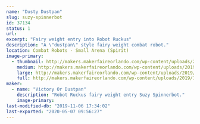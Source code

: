 ```yaml
---
name: "Dusty Dustpan"
slug: suzy-spinnerbot
id: 37134
status: 1
url: 
excerpt: "Fairy weight entry into Robot Ruckus"
description: "A \"dustpan\" style fairy weight combat robot."
location: Combat Robots - Small Arena (Spirit)
image-primary:
  - thumbnail: http://makers.makerfaireorlando.com/wp-content/uploads/2019/10/VoD-150x150.png
    medium: http://makers.makerfaireorlando.com/wp-content/uploads/2019/10/VoD-300x221.png
    large: http://makers.makerfaireorlando.com/wp-content/uploads/2019/10/VoD.png
    full: http://makers.makerfaireorlando.com/wp-content/uploads/2019/10/VoD.png
maker:
  - name: "Victory Or Dustpan"
    description: "Robot Ruckus fairy weight entry Suzy Spinnerbot."
    image-primary: 
last-modified-db: "2019-11-06 17:34:02"
last-exported: "2020-05-07 09:56:27"
---
```

